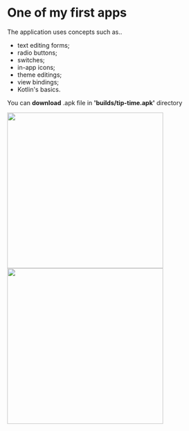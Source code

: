 # One of my first apps
The application uses concepts such as..
- text editing forms;
- radio buttons;
- switches;
- in-app icons;
- theme editings;
- view bindings;
- Kotlin's basics.

You can **download** .apk file in **'builds/tip-time.apk'** directory

<p>
  <img src="https://user-images.githubusercontent.com/81878781/167227383-798b62a7-6086-4095-836d-7fa398a4ab52.png" width="360">
  <img src="https://user-images.githubusercontent.com/81878781/167227404-68dc3c99-0b5d-4503-bacf-494274fb8195.png" width="360">
</p>
